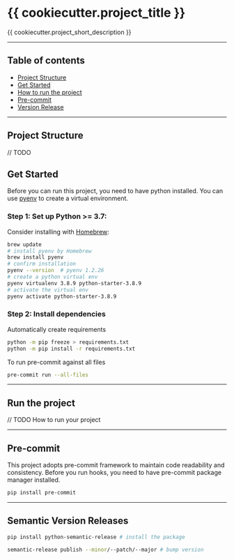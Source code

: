 # {{ cookiecutter.project_title }}

{{ cookiecutter.project_short_description }}

----
## Table of contents
- [Project Structure](#structure)
- [Get Started](#getstarted)
- [How to run the project](#run)
- [Pre-commit](#pre-commit)
- [Version Release](#version)

----
## Project Structure <a name="structure"></a>
// TODO

## Get Started <a name="getstarted"></a>

Before you can run this project, you need to have python installed.
You can use [pyenv](https://github.com/pyenv/pyenv) to create a virtual environment.

### Step 1: Set up Python >= 3.7:
Consider installing with [Homebrew](https://docs.brew.sh/):
```bash
brew update
# install pyenv by Homebrew
brew install pyenv
# confirm installation
pyenv --version  # pyenv 1.2.26
# create a python virtual env
pyenv virtualenv 3.8.9 python-starter-3.8.9
# activate the virtual env
pyenv activate python-starter-3.8.9
```

### Step 2: Install dependencies
Automatically create requirements
```bash
python -m pip freeze > requirements.txt
python -m pip install -r requirements.txt
```

To run pre-commit against all files
```bash
pre-commit run --all-files
```

----
## Run the project <a name="run"></a>
// TODO How to run your project

----

## Pre-commit <a name="pre-commit"></a>
This project adopts pre-commit framework to maintain code readability and consistency.
Before you run hooks, you need to have pre-commit package manager installed.

```bash
pip install pre-commit
```

---

## Semantic Version Releases <a name="version"></a>
```bash
pip install python-semantic-release # install the package

semantic-release publish --minor/--patch/--major # bump version
```
